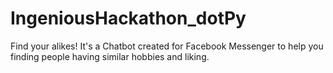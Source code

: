 # IngeniousHackathon_dotPy
Find your alikes! It's a Chatbot created for Facebook Messenger to help you finding people having similar hobbies and liking. 
